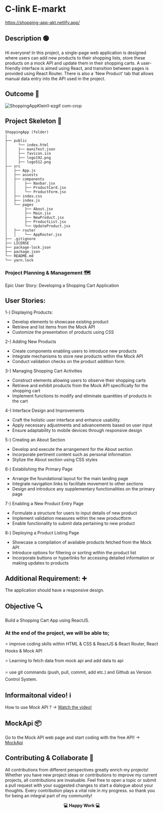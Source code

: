 
# C-link E-markt 
https://shopping-app-akt.netlify.app/

## Description 🟢

Hi everyone! In this project, a single-page web application is designed where users can add new products to their shopping lists, store these products on a mock API and update them in their shopping carts. A user-friendly interface is aimed using React, and transition between pages is provided using React Router. There is also a 'New Product' tab that allows manual data entry into the API used in the project.

## Outcome 🎥

![ShoppingAppKlein1-ezgif com-crop](https://github.com/KadirTarti/KadirTarti/assets/150926891/2553b680-d23f-40ad-a8ca-3e6a5153d3b5)

## Project Skeleton 👷

```
ShoppingApp (folder)
|
├── public
│     └── index.html
│     ├── manifest.json
│     ├── favicon.ico
│     ├── logo192.png
│     ├── logo512.png
├── src
│   ├── App.js
│   ├── assests
│   ├── components
│   │    ├── Navbar.jsx
│   │    ├── ProductCard.jsx
│   │    └── ProductForm.jsx
│   ├── index.css
│   ├── index.js
│   └── pages
│        ├── About.jsx
│        ├── Main.jsx
│        ├── NewProduct.jsx
│        ├── ProductList.jsx
│        └── UpdateProduct.jsx
│   ├── router
│   │    └── AppRouter.jsx
├── .gitignore
├── LICENSE
├── package-lock.json
├── package.json
└── README.md
└── yarn.lock

```



### Project Planning & Management 🗺️

Epic User Story: Developing a Shopping Cart Application

## User Stories:

1️-) Displaying Products:
  - Develop elements to showcase existing product
  - Retrieve and list items from the Mock API
  - Customize the presentation of products using CSS

2-) Adding New Products 
  - Create components enabling users to introduce new products
  - Integrate mechanisms to store new products within the Mock API
  - Conduct validation checks on the product addition form.

3-) Managing Shopping Cart Activities
  - Construct elements allowing users to observe their shopping carts
  - Retrieve and exhibit products from the Mock API specifically for the shopping cart
  - Implement functions to modify and eliminate quantities of products in the cart

4-) Interface Design and Improvements
  - Craft the holistic user interface and enhance usability.
  - Apply necessary adjustments and advancements based on user input
  - Ensure adaptability to mobile devices through responsive design

5️-) Creating an About Section
  - Develop and execute the arrangement for the About section
  - Incorporate pertinent content such as personal information
  - Stylize the About section using CSS styles

6️-) Establishing the Primary Page
  - Arrange the foundational layout for the main landing page
  - Integrate navigation links to facilitate movement to other sections
  - Design and introduce any supplementary functionalities on the primary page


7️-) Enabling a New Product Entry Page
  - Formulate a structure for users to input details of new product
  - Implement validation measures within the new productform
  - Enable functionality to submit data pertaining to new product

8️-) Deploying a Product Listing Page
  - Showcase a compilation of available products fetched from the Mock API
  - Introduce options for filtering or sorting within the product list
  - Incorporate buttons or hyperlinks for accessing detailed information or making updates to products


## Additional Requirement: ➕

The application should have a responsive design.


## Objective 🔍

Build a Shopping Cart App using ReactJS.


### At the end of the project, we will be able to;

⭐ improve coding skills within HTML & CSS & ReactJS & React Router, React Hooks & Mock API

⭐ Learning to fetch data from mock api and add data to api

⭐ use git commands (push, pull, commit, add etc.) and Github as Version Control System.


## Informaitonal video! ℹ️
How to use Mock API ? -> <a href="https://www.youtube.com/watch?v=i_Gvlp83GMk" target="_blank"> Watch the video! </a>

## MockApi 📦
Go to the Mock API web page and start coding with the free API! -> <a href="https://mockapi.io/" target="_blank">MockApi</a>


## Contributing & Collaborate 💪
All contributions from different perspectives greatly enrich my projects! Whether you have new project ideas or contributions to improve my current projects, all contributions are invaluable. Feel free to open a topic or submit a pull request with your suggested changes to start a dialogue about your thoughts. Every contribution plays a vital role in my progress. so thank you for being an integral part of my community!


**<p align="center"> 💻 Happy Work 💻</p>** 
